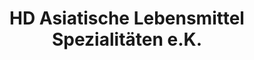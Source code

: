 ---
title: "HD Asiatische Lebensmittel Spezialitäten e.K."
url: /wetzlar/hd-asiatische-lebensmittel-spezialitaeten-e-k/
shop: Supermarkt
---